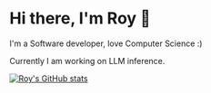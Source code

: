 
# Hi there, I'm Roy 👋

I'm a Software developer, love Computer Science :)

Currently I am working on LLM inference.

[![Roy's GitHub stats](https://github-readme-stats.vercel.app/api?username=esmeetu)](https://github.com/anuraghazra/github-readme-stats)
